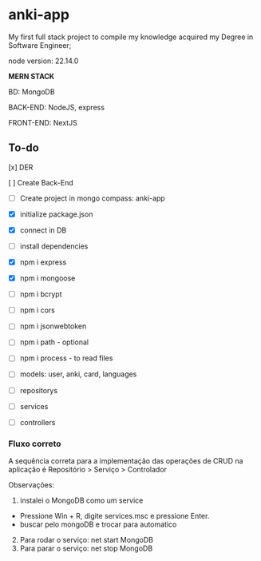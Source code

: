 # anki-app

My first full stack project to compile my knowledge acquired  my Degree in Software Engineer;

node version: 22.14.0

**MERN STACK**

BD: MongoDB

BACK-END: NodeJS, express

FRONT-END: NextJS

## To-do

[x] DER

[ ] Create Back-End
 - [ ] Create project in mongo compass: anki-app
 - [x] initialize package.json
 - [x] connect in DB
 - [ ] install dependencies
  - [x] npm i express
  - [x] npm i mongoose
  - [ ] npm i bcrypt
  - [ ] npm i cors
  - [ ] npm i jsonwebtoken
  - [ ] npm i path - optional
  - [ ] npm i process - to read files
  

 - [ ]  models: user, anki, card, languages
 - [ ]  repositorys
 - [ ]  services
 - [ ]  controllers


### Fluxo correto

A sequência correta para a implementação das operações de CRUD na aplicação é Repositório > Serviço > Controlador


Observações:

1. instalei o MongoDB como um service
  -  Pressione Win + R, digite services.msc e pressione Enter.
  - buscar pelo mongoDB e trocar para automatico
2. Para rodar o serviço: net start MongoDB
3. Para parar o serviço: net stop MongoDB



